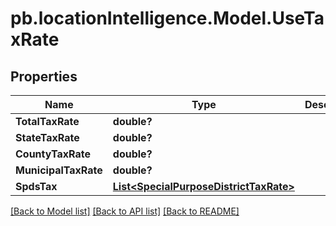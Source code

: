 # pb.locationIntelligence.Model.UseTaxRate
## Properties

Name | Type | Description | Notes
------------ | ------------- | ------------- | -------------
**TotalTaxRate** | **double?** |  | [optional] 
**StateTaxRate** | **double?** |  | [optional] 
**CountyTaxRate** | **double?** |  | [optional] 
**MunicipalTaxRate** | **double?** |  | [optional] 
**SpdsTax** | [**List&lt;SpecialPurposeDistrictTaxRate&gt;**](SpecialPurposeDistrictTaxRate.md) |  | [optional] 

[[Back to Model list]](../README.md#documentation-for-models) [[Back to API list]](../README.md#documentation-for-api-endpoints) [[Back to README]](../README.md)

